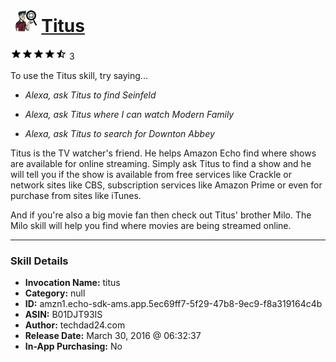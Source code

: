# &nbsp;<img src="skill_icon" alt="Titus icon" width="36"> [Titus](http://alexa.amazon.com/#skills/amzn1.echo-sdk-ams.app.5ec69ff7-5f29-47b8-9ec9-f8a319164c4b)
![4.8 stars](../../images/ic_star_black_18dp_1x.png)![4.8 stars](../../images/ic_star_black_18dp_1x.png)![4.8 stars](../../images/ic_star_black_18dp_1x.png)![4.8 stars](../../images/ic_star_black_18dp_1x.png)![4.8 stars](../../images/ic_star_half_black_18dp_1x.png) 3

To use the Titus skill, try saying...

* *Alexa, ask Titus to find Seinfeld*

* *Alexa, ask Titus where I can watch Modern Family*

* *Alexa, ask Titus to search for Downton Abbey*

Titus is the TV watcher's friend.  He helps Amazon Echo find where shows are available for online streaming.   Simply ask Titus to find a show and he will tell you if the show is available from free services like Crackle or network sites like CBS, subscription services like Amazon Prime or even for purchase from sites like iTunes.   

And if you're also a big movie fan then check out Titus' brother Milo.  The Milo skill will help you find where movies are being streamed online.

***

### Skill Details

* **Invocation Name:** titus
* **Category:** null
* **ID:** amzn1.echo-sdk-ams.app.5ec69ff7-5f29-47b8-9ec9-f8a319164c4b
* **ASIN:** B01DJT93IS
* **Author:** techdad24.com
* **Release Date:** March 30, 2016 @ 06:32:37
* **In-App Purchasing:** No

